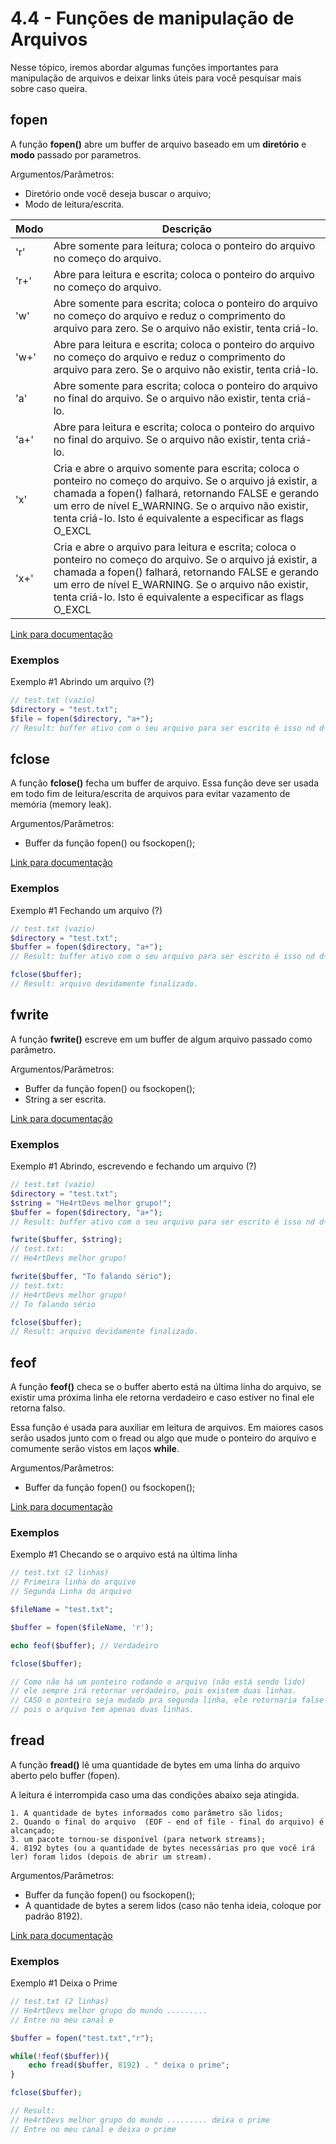 # 4.4 - Funções de manipulação de Arquivos

Nesse tópico, iremos abordar algumas funções importantes para manipulação de arquivos e deixar links úteis para você pesquisar mais sobre caso queira.

## fopen

A função **fopen()** abre um buffer de arquivo baseado em um **diretório** e **modo** passado por parametros.

Argumentos/Parâmetros:

- Diretório onde você deseja buscar o arquivo;
- Modo de leitura/escrita.

| Modo | Descrição                                                                                                                                                                                                                                                                                    |
| ---- | -------------------------------------------------------------------------------------------------------------------------------------------------------------------------------------------------------------------------------------------------------------------------------------------- |
| 'r'  | Abre somente para leitura; coloca o ponteiro do arquivo no começo do arquivo.                                                                                                                                                                                                                |
| 'r+' | Abre para leitura e escrita; coloca o ponteiro do arquivo no começo do arquivo.                                                                                                                                                                                                              |
| 'w'  | Abre somente para escrita; coloca o ponteiro do arquivo no começo do arquivo e reduz o comprimento do arquivo para zero. Se o arquivo não existir, tenta criá-lo.                                                                                                                            |
| 'w+' | Abre para leitura e escrita; coloca o ponteiro do arquivo no começo do arquivo e reduz o comprimento do arquivo para zero. Se o arquivo não existir, tenta criá-lo.                                                                                                                          |
| 'a'  | Abre somente para escrita; coloca o ponteiro do arquivo no final do arquivo. Se o arquivo não existir, tenta criá-lo.                                                                                                                                                                        |
| 'a+' | Abre para leitura e escrita; coloca o ponteiro do arquivo no final do arquivo. Se o arquivo não existir, tenta criá-lo.                                                                                                                                                                      |
| 'x'  | Cria e abre o arquivo somente para escrita; coloca o ponteiro no começo do arquivo. Se o arquivo já existir, a chamada a fopen() falhará, retornando FALSE e gerando um erro de nível E_WARNING. Se o arquivo não existir, tenta criá-lo. Isto é equivalente a especificar as flags O_EXCL   | O_CREAT para a chamada de sistema open(2). |
| 'x+' | Cria e abre o arquivo para leitura e escrita; coloca o ponteiro no começo do arquivo. Se o arquivo já existir, a chamada a fopen() falhará, retornando FALSE e gerando um erro de nível E_WARNING. Se o arquivo não existir, tenta criá-lo. Isto é equivalente a especificar as flags O_EXCL | O_CREAT para a chamada de sistema open(2). |

[Link para documentação](https://www.php.net/manual/pt_BR/function.fopen)

### Exemplos

Exemplo #1
Abrindo um arquivo (?)

```php
// test.txt (vazio)
$directory = "test.txt";
$file = fopen($directory, "a+");
// Result: buffer ativo com o seu arquivo para ser escrito é isso nd d+
```

## fclose

A função **fclose()** fecha um buffer de arquivo. Essa função deve ser usada em todo fim de leitura/escrita de arquivos para evitar vazamento de memória (memory leak).

Argumentos/Parâmetros:

- Buffer da função fopen() ou fsockopen();

[Link para documentação](https://www.php.net/manual/pt_BR/function.fclose)

### Exemplos

Exemplo #1
Fechando um arquivo (?)

```php
// test.txt (vazio)
$directory = "test.txt";
$buffer = fopen($directory, "a+");
// Result: buffer ativo com o seu arquivo para ser escrito é isso nd d+

fclose($buffer);
// Result: arquivo devidamente finalizado.
```

## fwrite

A função **fwrite()** escreve em um buffer de algum arquivo passado como parâmetro.

Argumentos/Parâmetros:

- Buffer da função fopen() ou fsockopen();
- String a ser escrita.

[Link para documentação](https://www.php.net/manual/pt_BR/function.fwrite)

### Exemplos

Exemplo #1
Abrindo, escrevendo e fechando um arquivo (?)

```php
// test.txt (vazio)
$directory = "test.txt";
$string = "He4rtDevs melhor grupo!";
$buffer = fopen($directory, "a+");
// Result: buffer ativo com o seu arquivo para ser escrito é isso nd d+

fwrite($buffer, $string);
// test.txt:
// He4rtDevs melhor grupo!

fwrite($buffer, "To falando sério");
// test.txt:
// He4rtDevs melhor grupo!
// To falando sério

fclose($buffer);
// Result: arquivo devidamente finalizado.
```

## feof

A função **feof()** checa se o buffer aberto está na última linha do arquivo, se existir uma próxima linha ele retorna verdadeiro e caso estiver no final ele retorna falso.

Essa função é usada para auxiliar em leitura de arquivos. Em maiores casos serão usados junto com o fread ou algo que mude o ponteiro do arquivo e comumente serão vistos em laços **while**.

Argumentos/Parâmetros:

- Buffer da função fopen() ou fsockopen();

[Link para documentação](https://www.php.net/manual/pt_BR/function.feof)

### Exemplos

Exemplo #1 Checando se o arquivo está na última linha

```php
// test.txt (2 linhas)
// Primeira linha do arquivo
// Segunda Linha do arquivo

$fileName = "test.txt";

$buffer = fopen($fileName, 'r');

echo feof($buffer); // Verdadeiro

fclose($buffer);

// Como não há um ponteiro rodando o arquivo (não está sendo lido)
// ele sempre irá retornar verdadeiro, pois existem duas linhas.
// CASO o ponteiro seja mudado pra segunda linha, ele retornaria false
// pois o arquivo tem apenas duas linhas.

```

## fread

A função **fread()** lê uma quantidade de bytes em uma linha do arquivo aberto pelo buffer (fopen).

A leitura é interrompida caso uma das condições abaixo seja atingida.

    1. A quantidade de bytes informados como parâmetro são lidos;
    2. Quando o final do arquivo  (EOF - end of file - final do arquivo) é alcançado;
    3. um pacote tornou-se disponível (para network streams);
    4. 8192 bytes (ou a quantidade de bytes necessárias pro que você irá ler) foram lidos (depois de abrir um stream).

Argumentos/Parâmetros:

- Buffer da função fopen() ou fsockopen();
- A quantidade de bytes a serem lidos (caso não tenha ideia, coloque por padrão 8192).

[Link para documentação](https://www.php.net/manual/pt_BR/function.fwrite)

### Exemplos

Exemplo #1 Deixa o Prime

```php
// test.txt (2 linhas)
// He4rtDevs melhor grupo do mundo .........
// Entre no meu canal e

$buffer = fopen("test.txt","r");

while(!feof($buffer)){
	echo fread($buffer, 8192) . " deixa o prime";
}

fclose($buffer);

// Result:
// He4rtDevs melhor grupo do mundo ......... deixa o prime
// Entre no meu canal e deixa o prime
```
